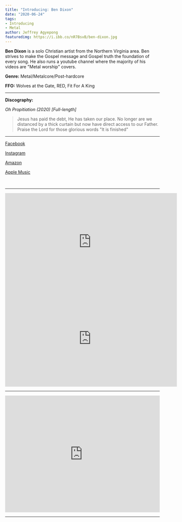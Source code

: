 ```yaml
---
title: "Introducing: Ben Dixon"
date: "2020-06-24"
tags:
- Introducing
- Metal
author: Jeffrey Agyepong
featuredimg: https://i.ibb.co/nR7BsvB/ben-dixon.jpg
---
```


**Ben Dixon** is a solo Christian artist from the Northern Virginia area. Ben strives to make the Gospel message and Gospel truth the foundation of every song. He also runs a youtube channel where the majority of his videos are "Metal worship" covers.

**Genre:** Metal/Metalcore/Post-hardcore

**FFO:** Wolves at the Gate, RED, Fit For A King

<hr>

**Discography:**

_Oh Propitiation (2020) \[Full-length\]_

> Jesus has paid the debt, He has taken our place. No longer are we distanced by a thick curtain but now have direct access to our Father. Praise the Lord for those glorious words "It is finished"

<hr>

[Facebook](https://www.facebook.com/BenStephenDixon/)

[Instagram](https://instagram.com/benstephendixon?igshid=191ce21ck83v7)

[Amazon](https://www.amazon.com/gp/product/B083XZVVNC/ref=dm_ws_sp_ps_dp)

[Apple Music](https://music.apple.com/us/album/oh-propitiation/1495755886)

 <hr>
<div class="video-container"><iframe src="https://www.youtube.com/embed/N1F-sD25Tdk" width="560" height="315" frameborder="0"></iframe></div>

<div class="video-container"><iframe src="https://www.youtube.com/embed/mLJWogyodhs" width="560" height="315" frameborder="0"></iframe></div>


<hr>
<iframe src="https://open.spotify.com/embed/album/2s056URgRHPAcTBxrtuRGx" style="border: 0; width: 100%; height: 380px;" allowfullscreen allow="encrypted-media"></iframe>

<hr>

